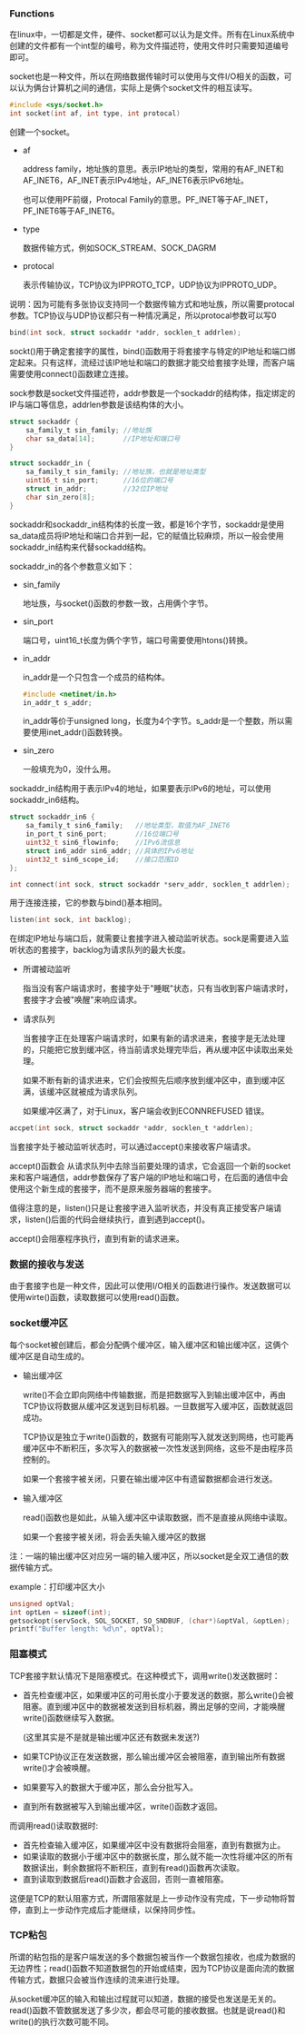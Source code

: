 ### Functions

在linux中，一切都是文件，硬件、socket都可以认为是文件。所有在Linux系统中创建的文件都有一个int型的编号，称为文件描述符，使用文件时只需要知道编号即可。

socket也是一种文件，所以在网络数据传输时可以使用与文件I/O相关的函数，可以认为俩台计算机之间的通信，实际上是俩个socket文件的相互读写。



```c
#include <sys/socket.h>
int socket(int af, int type, int protocal)
```

创建一个socket。

- af

  address family，地址族的意思。表示IP地址的类型，常用的有AF_INET和AF_INET6，AF_INET表示IPv4地址，AF_INET6表示IPv6地址。

  也可以使用PF前缀，Protocal Family的意思。PF_INET等于AF_INET，PF_INET6等于AF_INET6。

- type

  数据传输方式，例如SOCK_STREAM、SOCK_DAGRM

- protocal

  表示传输协议，TCP协议为IPPROTO_TCP，UDP协议为IPPROTO_UDP。

说明：因为可能有多张协议支持同一个数据传输方式和地址族，所以需要protocal参数。TCP协议与UDP协议都只有一种情况满足，所以protocal参数可以写0



```c
bind(int sock, struct sockaddr *addr, socklen_t addrlen);
```

sockt()用于确定套接字的属性，bind()函数用于将套接字与特定的IP地址和端口绑定起来。只有这样，流经过该IP地址和端口的数据才能交给套接字处理，而客户端需要使用connect()函数建立连接。

sock参数是socket文件描述符，addr参数是一个sockaddr的结构体，指定绑定的IP与端口等信息，addrlen参数是该结构体的大小。

```c
struct sockaddr {
    sa_family_t sin_family;	//地址族
    char sa_data[14];		//IP地址和端口号
}

struct sockaddr_in {
    sa_family_t sin_family;	//地址族，也就是地址类型
    uint16_t sin_port;		//16位的端口号
    struct in_addr;			//32位IP地址
    char sin_zero[8];		
}
```

sockaddr和sockaddr_in结构体的长度一致，都是16个字节，sockaddr是使用sa_data成员将IP地址和端口合并到一起，它的赋值比较麻烦，所以一般会使用sockaddr_in结构来代替sockadd结构。

sockaddr_in的各个参数意义如下：

- sin_family

  地址族，与socket()函数的参数一致，占用俩个字节。

- sin_port

  端口号，uint16_t长度为俩个字节，端口号需要使用htons()转换。

- in_addr

  in_addr是一个只包含一个成员的结构体。

  ```c
  #include <netinet/in.h>
  in_addr_t s_addr;
  ```

  in_addr等价于unsigned long，长度为4个字节。s_addr是一个整数，所以需要使用inet_addr()函数转换。

- sin_zero

  一般填充为0，没什么用。

sockaddr_in结构用于表示IPv4的地址，如果要表示IPv6的地址，可以使用sockaddr_in6结构。

```c
struct sockaddr_in6 { 
    sa_family_t sin6_family;   //地址类型，取值为AF_INET6
    in_port_t sin6_port;  	   //16位端口号
    uint32_t sin6_flowinfo;    //IPv6流信息
    struct in6_addr sin6_addr; //具体的IPv6地址
    uint32_t sin6_scope_id;    //接口范围ID
};
```



```c
int connect(int sock, struct sockaddr *serv_addr, socklen_t addrlen); 
```

用于连接连接，它的参数与bind()基本相同。



```c
listen(int sock, int backlog);
```

在绑定IP地址与端口后，就需要让套接字进入被动监听状态。sock是需要进入监听状态的套接字，backlog为请求队列的最大长度。

- 所谓被动监听

  指当没有客户端请求时，套接字处于"睡眠"状态，只有当收到客户端请求时，套接字才会被"唤醒"来响应请求。

- 请求队列

  当套接字正在处理客户端请求时，如果有新的请求进来，套接字是无法处理的，只能把它放到缓冲区，待当前请求处理完毕后，再从缓冲区中读取出来处理。

  如果不断有新的请求进来，它们会按照先后顺序放到缓冲区中，直到缓冲区满，该缓冲区就被成为请求队列。

  如果缓冲区满了，对于Linux，客户端会收到ECONNREFUSED 错误。



```c
accpet(int sock, struct sockaddr *addr, socklen_t *addrlen);
```

当套接字处于被动监听状态时，可以通过accept()来接收客户端请求。

accept()函数会 从请求队列中去除当前要处理的请求，它会返回一个新的socket来和客户端通信，addr参数保存了客户端的IP地址和端口号，在后面的通信中会使用这个新生成的套接字，而不是原来服务器端的套接字。

值得注意的是，listen()只是让套接字进入监听状态，并没有真正接受客户端请求，listen()后面的代码会继续执行，直到遇到accept()。

accept()会阻塞程序执行，直到有新的请求进来。







### 数据的接收与发送

由于套接字也是一种文件，因此可以使用I/O相关的函数进行操作。发送数据可以使用wirte()函数，读取数据可以使用read()函数。



### socket缓冲区

每个socket被创建后，都会分配俩个缓冲区，输入缓冲区和输出缓冲区，这俩个缓冲区是自动生成的。

- 输出缓冲区

  write()不会立即向网络中传输数据，而是把数据写入到输出缓冲区中，再由TCP协议将数据从缓冲区发送到目标机器。一旦数据写入缓冲区，函数就返回成功。

  TCP协议是独立于write()函数的，数据有可能刚写入就发送到网络，也可能再缓冲区中不断积压，多次写入的数据被一次性发送到网络，这些不是由程序员控制的。

  如果一个套接字被关闭，只要在输出缓冲区中有遗留数据都会进行发送。

- 输入缓冲区

  read()函数也是如此，从输入缓冲区中读取数据，而不是直接从网络中读取。

  如果一个套接字被关闭，将会丢失输入缓冲区的数据

注：一端的输出缓冲区对应另一端的输入缓冲区，所以socket是全双工通信的数据传输方式。



example：打印缓冲区大小

```c
unsigned optVal;
int optLen = sizeof(int);
getsockopt(servSock, SOL_SOCKET, SO_SNDBUF, (char*)&optVal, &optLen);
printf("Buffer length: %d\n", optVal);
```



### 阻塞模式

TCP套接字默认情况下是阻塞模式。在这种模式下，调用write()发送数据时：

- 首先检查缓冲区，如果缓冲区的可用长度小于要发送的数据，那么write()会被阻塞。直到缓冲区中的数据被发送到目标机器，腾出足够的空间，才能唤醒write()函数继续写入数据。

  (这里其实是不是就是输出缓冲区还有数据未发送?)

- 如果TCP协议正在发送数据，那么输出缓冲区会被阻塞，直到输出所有数据write()才会被唤醒。

- 如果要写入的数据大于缓冲区，那么会分批写入。

- 直到所有数据被写入到输出缓冲区，write()函数才返回。

而调用read()读取数据时:

- 首先检查输入缓冲区，如果缓冲区中没有数据将会阻塞，直到有数据为止。
- 如果读取的数据小于缓冲区中的数据长度，那么就不能一次性将缓冲区的所有数据读出，剩余数据将不断积压，直到有read()函数再次读取。
- 直到读取到数据后read()函数才会返回，否则一直被阻塞。

这便是TCP的默认阻塞方式，所谓阻塞就是上一步动作没有完成，下一步动物将暂停，直到上一步动作完成后才能继续，以保持同步性。



### TCP粘包

所谓的粘包指的是客户端发送的多个数据包被当作一个数据包接收，也成为数据的无边界性；read()函数不知道数据包的开始或结束，因为TCP协议是面向流的数据传输方式，数据只会被当作连续的流来进行处理。



从socket缓冲区的输入和输出过程就可以知道，数据的接受也发送是无关的。read()函数不管数据发送了多少次，都会尽可能的接收数据。也就是说read()和write()的执行次数可能不同。
